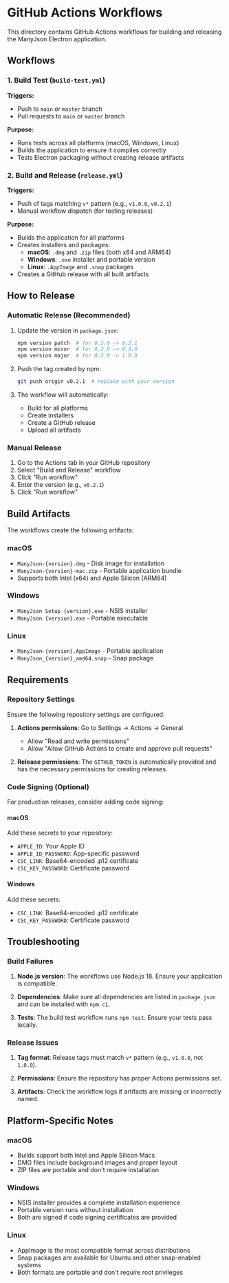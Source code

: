 # GitHub Actions Workflows

This directory contains GitHub Actions workflows for building and releasing the ManyJson Electron application.

## Workflows

### 1. Build Test (`build-test.yml`)

**Triggers:**
- Push to `main` or `master` branch
- Pull requests to `main` or `master` branch

**Purpose:**
- Runs tests across all platforms (macOS, Windows, Linux)
- Builds the application to ensure it compiles correctly
- Tests Electron packaging without creating release artifacts

### 2. Build and Release (`release.yml`)

**Triggers:**
- Push of tags matching `v*` pattern (e.g., `v1.0.0`, `v0.2.1`)
- Manual workflow dispatch (for testing releases)

**Purpose:**
- Builds the application for all platforms
- Creates installers and packages:
  - **macOS**: `.dmg` and `.zip` files (both x64 and ARM64)
  - **Windows**: `.exe` installer and portable version
  - **Linux**: `.AppImage` and `.snap` packages
- Creates a GitHub release with all built artifacts

## How to Release

### Automatic Release (Recommended)

1. Update the version in `package.json`:
   ```bash
   npm version patch  # for 0.2.0 -> 0.2.1
   npm version minor  # for 0.2.0 -> 0.3.0
   npm version major  # for 0.2.0 -> 1.0.0
   ```

2. Push the tag created by npm:
   ```bash
   git push origin v0.2.1  # replace with your version
   ```

3. The workflow will automatically:
   - Build for all platforms
   - Create installers
   - Create a GitHub release
   - Upload all artifacts

### Manual Release

1. Go to the Actions tab in your GitHub repository
2. Select "Build and Release" workflow
3. Click "Run workflow"
4. Enter the version (e.g., `v0.2.1`)
5. Click "Run workflow"

## Build Artifacts

The workflows create the following artifacts:

### macOS
- `ManyJson-{version}.dmg` - Disk image for installation
- `ManyJson-{version}-mac.zip` - Portable application bundle
- Supports both Intel (x64) and Apple Silicon (ARM64)

### Windows
- `ManyJson Setup {version}.exe` - NSIS installer
- `ManyJson {version}.exe` - Portable executable

### Linux
- `ManyJson-{version}.AppImage` - Portable application
- `ManyJson_{version}_amd64.snap` - Snap package

## Requirements

### Repository Settings

Ensure the following repository settings are configured:

1. **Actions permissions**: Go to Settings → Actions → General
   - Allow "Read and write permissions"
   - Allow "Allow GitHub Actions to create and approve pull requests"

2. **Release permissions**: The `GITHUB_TOKEN` is automatically provided and has the necessary permissions for creating releases.

### Code Signing (Optional)

For production releases, consider adding code signing:

#### macOS
Add these secrets to your repository:
- `APPLE_ID`: Your Apple ID
- `APPLE_ID_PASSWORD`: App-specific password
- `CSC_LINK`: Base64-encoded .p12 certificate
- `CSC_KEY_PASSWORD`: Certificate password

#### Windows
Add these secrets:
- `CSC_LINK`: Base64-encoded .p12 certificate
- `CSC_KEY_PASSWORD`: Certificate password

## Troubleshooting

### Build Failures

1. **Node.js version**: The workflows use Node.js 18. Ensure your application is compatible.

2. **Dependencies**: Make sure all dependencies are listed in `package.json` and can be installed with `npm ci`.

3. **Tests**: The build test workflow runs `npm test`. Ensure your tests pass locally.

### Release Issues

1. **Tag format**: Release tags must match `v*` pattern (e.g., `v1.0.0`, not `1.0.0`).

2. **Permissions**: Ensure the repository has proper Actions permissions set.

3. **Artifacts**: Check the workflow logs if artifacts are missing or incorrectly named.

## Platform-Specific Notes

### macOS
- Builds support both Intel and Apple Silicon Macs
- DMG files include background images and proper layout
- ZIP files are portable and don't require installation

### Windows
- NSIS installer provides a complete installation experience
- Portable version runs without installation
- Both are signed if code signing certificates are provided

### Linux
- AppImage is the most compatible format across distributions
- Snap packages are available for Ubuntu and other snap-enabled systems
- Both formats are portable and don't require root privileges